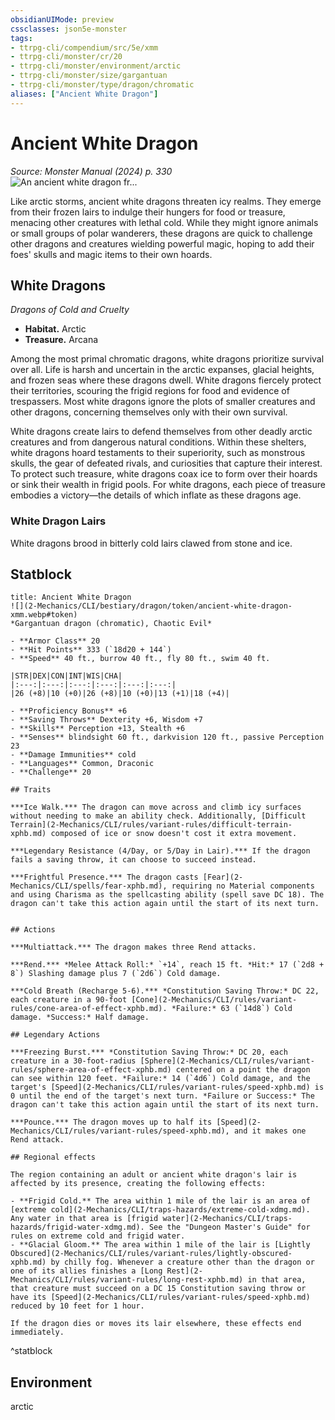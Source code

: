 ```yaml
---
obsidianUIMode: preview
cssclasses: json5e-monster
tags:
- ttrpg-cli/compendium/src/5e/xmm
- ttrpg-cli/monster/cr/20
- ttrpg-cli/monster/environment/arctic
- ttrpg-cli/monster/size/gargantuan
- ttrpg-cli/monster/type/dragon/chromatic
aliases: ["Ancient White Dragon"]
---
```

# Ancient White Dragon
*Source: Monster Manual (2024) p. 330*  
![An ancient white dragon fr...](2-Mechanics/CLI/bestiary/dragon/img/ancient-white-dragon.webp#right "An ancient white dragon freezes a ship full of trespassers before they set foot in its territory")

Like arctic storms, ancient white dragons threaten icy realms. They emerge from their frozen lairs to indulge their hungers for food or treasure, menacing other creatures with lethal cold. While they might ignore animals or small groups of polar wanderers, these dragons are quick to challenge other dragons and creatures wielding powerful magic, hoping to add their foes' skulls and magic items to their own hoards.

## White Dragons

*Dragons of Cold and Cruelty*

- **Habitat.** Arctic  
- **Treasure.** Arcana  

Among the most primal chromatic dragons, white dragons prioritize survival over all. Life is harsh and uncertain in the arctic expanses, glacial heights, and frozen seas where these dragons dwell. White dragons fiercely protect their territories, scouring the frigid regions for food and evidence of trespassers. Most white dragons ignore the plots of smaller creatures and other dragons, concerning themselves only with their own survival.

White dragons create lairs to defend themselves from other deadly arctic creatures and from dangerous natural conditions. Within these shelters, white dragons hoard testaments to their superiority, such as monstrous skulls, the gear of defeated rivals, and curiosities that capture their interest. To protect such treasure, white dragons coax ice to form over their hoards or sink their wealth in frigid pools. For white dragons, each piece of treasure embodies a victory—the details of which inflate as these dragons age.

### White Dragon Lairs

White dragons brood in bitterly cold lairs clawed from stone and ice.

## Statblock

```ad-statblock
title: Ancient White Dragon
![](2-Mechanics/CLI/bestiary/dragon/token/ancient-white-dragon-xmm.webp#token)
*Gargantuan dragon (chromatic), Chaotic Evil*

- **Armor Class** 20 
- **Hit Points** 333 (`18d20 + 144`) 
- **Speed** 40 ft., burrow 40 ft., fly 80 ft., swim 40 ft.

|STR|DEX|CON|INT|WIS|CHA|
|:---:|:---:|:---:|:---:|:---:|:---:|
|26 (+8)|10 (+0)|26 (+8)|10 (+0)|13 (+1)|18 (+4)|

- **Proficiency Bonus** +6
- **Saving Throws** Dexterity +6, Wisdom +7
- **Skills** Perception +13, Stealth +6
- **Senses** blindsight 60 ft., darkvision 120 ft., passive Perception 23
- **Damage Immunities** cold
- **Languages** Common, Draconic
- **Challenge** 20

## Traits

***Ice Walk.*** The dragon can move across and climb icy surfaces without needing to make an ability check. Additionally, [Difficult Terrain](2-Mechanics/CLI/rules/variant-rules/difficult-terrain-xphb.md) composed of ice or snow doesn't cost it extra movement.

***Legendary Resistance (4/Day, or 5/Day in Lair).*** If the dragon fails a saving throw, it can choose to succeed instead.

***Frightful Presence.*** The dragon casts [Fear](2-Mechanics/CLI/spells/fear-xphb.md), requiring no Material components and using Charisma as the spellcasting ability (spell save DC 18). The dragon can't take this action again until the start of its next turn.


## Actions

***Multiattack.*** The dragon makes three Rend attacks.

***Rend.*** *Melee Attack Roll:* `+14`, reach 15 ft. *Hit:* 17 (`2d8 + 8`) Slashing damage plus 7 (`2d6`) Cold damage.

***Cold Breath (Recharge 5-6).*** *Constitution Saving Throw:* DC 22, each creature in a 90-foot [Cone](2-Mechanics/CLI/rules/variant-rules/cone-area-of-effect-xphb.md). *Failure:* 63 (`14d8`) Cold damage. *Success:* Half damage.

## Legendary Actions

***Freezing Burst.*** *Constitution Saving Throw:* DC 20, each creature in a 30-foot-radius [Sphere](2-Mechanics/CLI/rules/variant-rules/sphere-area-of-effect-xphb.md) centered on a point the dragon can see within 120 feet. *Failure:* 14 (`4d6`) Cold damage, and the target's [Speed](2-Mechanics/CLI/rules/variant-rules/speed-xphb.md) is 0 until the end of the target's next turn. *Failure or Success:* The dragon can't take this action again until the start of its next turn.

***Pounce.*** The dragon moves up to half its [Speed](2-Mechanics/CLI/rules/variant-rules/speed-xphb.md), and it makes one Rend attack.

## Regional effects

The region containing an adult or ancient white dragon's lair is affected by its presence, creating the following effects:

- **Frigid Cold.** The area within 1 mile of the lair is an area of [extreme cold](2-Mechanics/CLI/traps-hazards/extreme-cold-xdmg.md). Any water in that area is [frigid water](2-Mechanics/CLI/traps-hazards/frigid-water-xdmg.md). See the "Dungeon Master's Guide" for rules on extreme cold and frigid water.  
- **Glacial Gloom.** The area within 1 mile of the lair is [Lightly Obscured](2-Mechanics/CLI/rules/variant-rules/lightly-obscured-xphb.md) by chilly fog. Whenever a creature other than the dragon or one of its allies finishes a [Long Rest](2-Mechanics/CLI/rules/variant-rules/long-rest-xphb.md) in that area, that creature must succeed on a DC 15 Constitution saving throw or have its [Speed](2-Mechanics/CLI/rules/variant-rules/speed-xphb.md) reduced by 10 feet for 1 hour.  

If the dragon dies or moves its lair elsewhere, these effects end immediately.
```
^statblock

## Environment

arctic